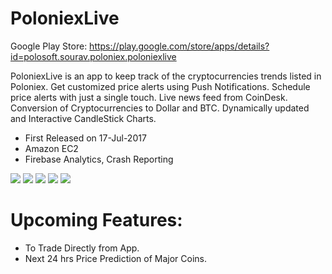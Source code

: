 # PoloniexLive
Google Play Store: https://play.google.com/store/apps/details?id=polosoft.sourav.poloniex.poloniexlive

PoloniexLive is an app to keep track of the cryptocurrencies trends listed in Poloniex. Get customized price alerts using Push Notifications. Schedule price alerts with just a single touch. Live news feed from CoinDesk. Conversion of Cryptocurrencies to Dollar and BTC. Dynamically updated and Interactive CandleStick Charts. 
* First Released on 17-Jul-2017
* Amazon EC2
* Firebase Analytics, Crash Reporting


![](https://lh3.googleusercontent.com/JLX61juU4jMVv0hnPkS-WUaXvVVYQvbgBe2kiX4IfB87JrGRdWIKjwg429BQ90zQhck=h400-rw) 
![](https://lh3.googleusercontent.com/1SNGm7kgyIzm8uZIwmguisrJQ4CT4OM8Tck2yiQ4LhkpEakUvFGLp80k9sDCwTVaBdw=h400-rw) 
![](https://lh3.googleusercontent.com/Gl3Wgq-whqXqWd5-N645FOD2yp45qI50e7p6xr-LofT_Wj2QU1AA0edy4hff3qVD2A=h400-rw) 
![](https://lh3.googleusercontent.com/zaNKR8jeb7oxIh53yYaevggLJssiTPAe0IV5WXrUvY4zW4X4MI2RGcE-Qi72VU3tIg=h400-rw)  ![](https://lh3.googleusercontent.com/W0vWyHl5s7upRtFKx83IVUK_BFK3yeVShET0KybRGhKOkAP7tkSiucAK__Vz6-2bUAA=h400-rw)

# Upcoming Features:
* To Trade Directly from App.
* Next 24 hrs Price Prediction of Major Coins.
